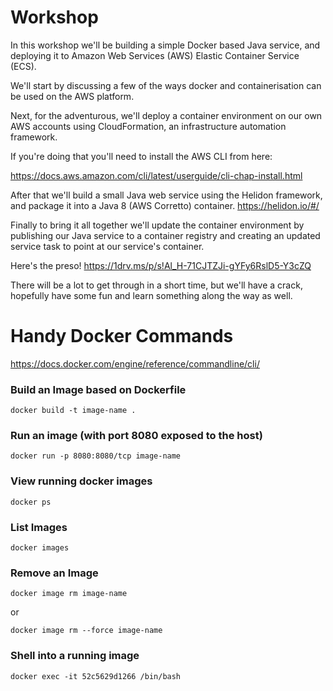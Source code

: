 
# Workshop 
In this workshop we'll be building a simple Docker based Java service, and deploying it to Amazon Web Services (AWS) Elastic Container Service (ECS). 

We'll start by discussing a few of the ways docker and containerisation can be used on the AWS platform.

Next, for the adventurous, we'll deploy a container environment on our own AWS accounts using CloudFormation, an infrastructure automation framework. 

If you're doing that you'll need to install the AWS CLI from here:

https://docs.aws.amazon.com/cli/latest/userguide/cli-chap-install.html

After that we'll build a small Java web service using the Helidon framework, and package it into a Java 8 (AWS Corretto) container.
https://helidon.io/#/

Finally to bring it all together we'll update the container environment by publishing our Java service to a container registry and creating an updated service task to point at our service's container.

Here's the preso!
https://1drv.ms/p/s!Al_H-71CJTZJi-gYFy6RslD5-Y3cZQ 

There will be a lot to get through in a short time, but we'll have a crack, hopefully have some fun and learn something along the way as well. 


# Handy Docker Commands
https://docs.docker.com/engine/reference/commandline/cli/

### Build an Image based on Dockerfile
```
docker build -t image-name .
```

### Run an image (with port 8080 exposed to the host)
```
docker run -p 8080:8080/tcp image-name
```

### View running docker images
```
docker ps
```

### List Images
```
docker images
```

### Remove an Image
```
docker image rm image-name
```
or 
```
docker image rm --force image-name
```

### Shell into a running image
```
docker exec -it 52c5629d1266 /bin/bash
```
